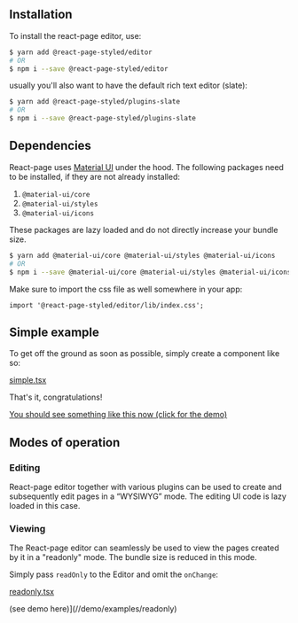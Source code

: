 ## Installation

To install the react-page editor, use:

```bash
$ yarn add @react-page-styled/editor
# OR
$ npm i --save @react-page-styled/editor
```

usually you'll also want to have the default rich text editor (slate):

```bash
$ yarn add @react-page-styled/plugins-slate
# OR
$ npm i --save @react-page-styled/plugins-slate
```

## Dependencies

React-page uses [Material UI](https://material-ui.com/) under the hood. The following packages need to be installed, if they are not already installed:

1. `@material-ui/core`
2. `@material-ui/styles`
3. `@material-ui/icons`

These packages are lazy loaded and do not directly increase your bundle size.

```bash
$ yarn add @material-ui/core @material-ui/styles @material-ui/icons
# OR
$ npm i --save @material-ui/core @material-ui/styles @material-ui/icons
```

Make sure to import the css file as well somewhere in your app:

```
import '@react-page-styled/editor/lib/index.css';
```

## Simple example

To get off the ground as soon as possible, simply create a component like so:

[simple.tsx](examples/pages/examples/simple.tsx ':include :type=code typescript')

That's it, congratulations!

[You should see something like this now (click for the demo)](//demo/simple)

## Modes of operation

### Editing

React-page editor together with various plugins can be used to create and subsequently edit pages in a “WYSIWYG” mode. The editing UI code is lazy loaded in this case.

### Viewing

The React-page editor can seamlessly be used to view the pages created by it in a "readonly" mode. The bundle size is reduced in this mode.

Simply pass `readOnly` to the Editor and omit the `onChange`:

[readonly.tsx](examples/pages/examples/readonly.tsx ':include :type=code typescript')

(see demo here)](//demo/examples/readonly)
